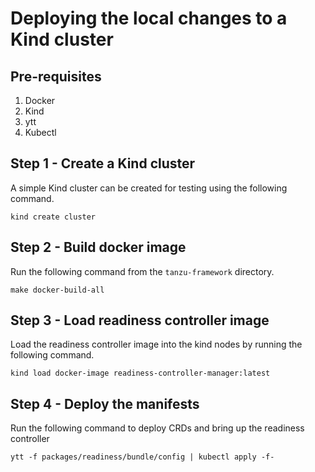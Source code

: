 # Deploying the local changes to a Kind cluster

## Pre-requisites
1. Docker
2. Kind
3. ytt
4. Kubectl

## Step 1 - Create a Kind cluster
A simple Kind cluster can be created for testing using the following command.

```
kind create cluster
```

## Step 2 - Build docker image

Run the following command from the `tanzu-framework` directory.

```
make docker-build-all
```

## Step 3 - Load readiness controller image

Load the readiness controller image into the kind nodes by running the following command.

```
kind load docker-image readiness-controller-manager:latest
```

## Step 4 - Deploy the manifests

Run the following command to deploy CRDs and bring up the readiness controller 

```
ytt -f packages/readiness/bundle/config | kubectl apply -f-
```